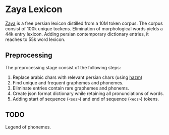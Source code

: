 # Zaya Lexicon
[Zaya](https://www.peykaregan.ir/dataset/%D9%88%D8%A7%DA%98%DA%AF%D8%A7%D9%86-%D8%B2%D8%A7%DB%8C%D8%A7%DB%8C-%D8%B2%D8%A8%D8%A7%D9%86-%D9%81%D8%A7%D8%B1%D8%B3%DB%8C) is a free persian lexicon distilled from a 10M token corpus.
The corpus consist of 100k unique tockens.
Elimination of morphological words yields a 44k entry lexicon.
Adding persian contemporary dictionary entries, it reaches to 55k word lexicon.



## Preprocessing
The preprocessing stage consist of the following steps:
1. Replace arabic chars with relevant persian chars (using [hazm](https://github.com/sobhe/hazm))
2. Find unique and frequent graphemes and phonemes.
3. Eliminate entries contain rare graphemes and phonems.
4. Create json format dictionary while retaining all pronunciations of words.
5. Adding start of sequence (```<sos>```) and end of sequence (```<eos>```) tokens.



## TODO
Legend of phonemes.
